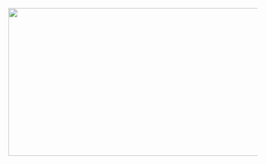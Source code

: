 <img src="https://raw.githubusercontent.com/realcoloride/realcoloride/main/coloride.gif" href="https://gist.github.com/realcoloride/6a3f99f697834bedc21a85092f273a2d" width="796" height="299"></img>
